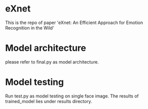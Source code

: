 # eXnet
This is the repo of paper 'eXnet: An Efficient Approach for Emotion Recognition in the Wild'
# Model architecture
please refer to final.py as model architecture.
# Model testing
Run test.py as model testing on single face image. The results of trained_model lies under results directory.

